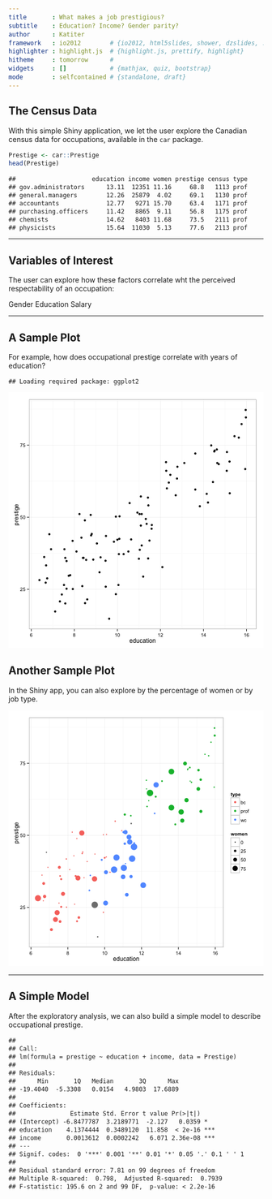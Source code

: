 ```yaml
---
title       : What makes a job prestigious? 
subtitle    : Education? Income? Gender parity?
author      : Katiter
framework   : io2012        # {io2012, html5slides, shower, dzslides, ...}
highlighter : highlight.js  # {highlight.js, prettify, highlight}
hitheme     : tomorrow      # 
widgets     : []            # {mathjax, quiz, bootstrap}
mode        : selfcontained # {standalone, draft}
---
```


## The Census Data


With this simple Shiny application, we let the user explore the Canadian census data for occupations, available in the `car` package.


```r
Prestige <- car::Prestige
head(Prestige)
```

```
##                     education income women prestige census type
## gov.administrators      13.11  12351 11.16     68.8   1113 prof
## general.managers        12.26  25879  4.02     69.1   1130 prof
## accountants             12.77   9271 15.70     63.4   1171 prof
## purchasing.officers     11.42   8865  9.11     56.8   1175 prof
## chemists                14.62   8403 11.68     73.5   2111 prof
## physicists              15.64  11030  5.13     77.6   2113 prof
```
 

---
## Variables of Interest


The user can explore how these factors correlate wht the perceived respectability of an occupation:

 Gender
 Education
 Salary

---

## A Sample Plot

For example, how does occupational prestige correlate with years of education? 


```
## Loading required package: ggplot2
```

![plot of chunk unnamed-chunk-2](assets/fig/unnamed-chunk-2-1.png) 

## Another Sample Plot
In the Shiny app, you can also explore by the percentage of women or by job type.


![plot of chunk unnamed-chunk-3](assets/fig/unnamed-chunk-3-1.png) 


---

## A Simple Model

After the exploratory analysis, we can also build a simple model to describe occupational prestige.


```
## 
## Call:
## lm(formula = prestige ~ education + income, data = Prestige)
## 
## Residuals:
##      Min       1Q   Median       3Q      Max 
## -19.4040  -5.3308   0.0154   4.9803  17.6889 
## 
## Coefficients:
##               Estimate Std. Error t value Pr(>|t|)    
## (Intercept) -6.8477787  3.2189771  -2.127   0.0359 *  
## education    4.1374444  0.3489120  11.858  < 2e-16 ***
## income       0.0013612  0.0002242   6.071 2.36e-08 ***
## ---
## Signif. codes:  0 '***' 0.001 '**' 0.01 '*' 0.05 '.' 0.1 ' ' 1
## 
## Residual standard error: 7.81 on 99 degrees of freedom
## Multiple R-squared:  0.798,	Adjusted R-squared:  0.7939 
## F-statistic: 195.6 on 2 and 99 DF,  p-value: < 2.2e-16
```




